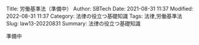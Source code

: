 Title: 労働基準法（準備中）
Author: SBTech
Date: 2021-08-31 11:37
Modified: 2022-08-31 11:37
Category: 法律の役立つ基礎知識
Tags: 法律,労働基準法
Slug: law13-20220831
Summary: 法律の役立つ基礎知識

準備中